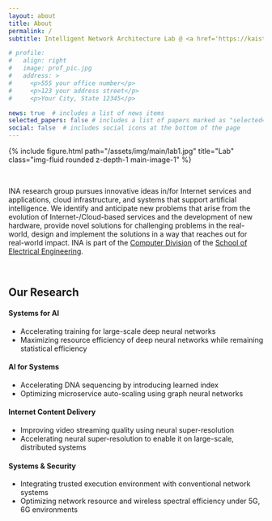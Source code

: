 ```yaml
---
layout: about
title: About
permalink: /
subtitle: Intelligent Network Architecture Lab @ <a href='https://kaist.ac.kr'>KAIST</a>.

# profile:
#   align: right
#   image: prof_pic.jpg
#   address: >
#     <p>555 your office number</p>
#     <p>123 your address street</p>
#     <p>Your City, State 12345</p>

news: true  # includes a list of news items
selected_papers: false # includes a list of papers marked as "selected={true}"
social: false  # includes social icons at the bottom of the page
---
```


<div class="row justify-content-sm-center">
    <div class="col-md mt-3 col-md-12">
        {% include figure.html path="/assets/img/main/lab1.jpg" title="Lab" class="img-fluid rounded z-depth-1 main-image-1" %}
        <div class="caption">
        </div>
    </div>
</div>


&nbsp;

INA research group pursues innovative ideas in/for Internet services and applications, cloud infrastructure, and systems that support artificial intelligence. We identify and anticipate new problems that arise from the evolution of Internet-/Cloud-based services and the development of new hardware, provide novel solutions for challenging problems in the real-world, design and implement the solutions in a way that reaches out for real-world impact. INA is part of the [Computer Division](https://computer.kaist.ac.kr) of the [School of Electrical Engineering](https://ee.kaist.ac.kr). 


&nbsp;
&nbsp;
## Our **Research**

#### _<i class="fa fa-robot mr-2 mt-3"></i>_  **Systems for AI**
- Accelerating training for large-scale deep neural networks
- Maximizing resource efficiency of deep neural networks while remaining statistical efficiency

#### _<i class="fa fa-server mr-2"></i>_  **AI for Systems**
- Accelerating DNA sequencing by introducing learned index 
- Optimizing microservice auto-scaling using graph neural networks

#### _<i class="fa fa-photo-video mr-2"></i>_ **Internet Content Delivery**
- Improving video streaming quality using neural super-resolution
- Accelerating neural super-resolution to enable it on large-scale, distributed systems

#### _<i class="fa fa-cloud mr-2"></i>_  **Systems & Security**
- Integrating trusted execution environment with conventional network systems
- Optimizing network resource and wireless spectral efficiency under 5G, 6G environments

&nbsp;
&nbsp;
&nbsp;